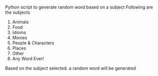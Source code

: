 Python script to generate random word based on a subject
Following are the subjects
1. Animals
2. Food
3. Idioms
4. Movies
5. People & Characters
6. Places
7. Other
8. Any Word Ever!

Based on the subject selected. a random word will be generated
